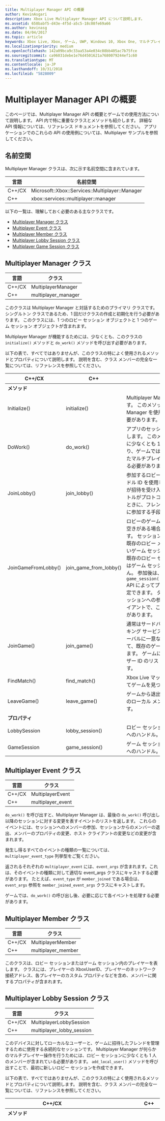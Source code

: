 ```yaml
---
title: Multiplayer Manager API の概要
author: KevinAsgari
description: Xbox Live Multiplayer Manager API について説明します。
ms.assetid: 658babf5-d43e-4f5d-a5c5-18c08fe69a66
ms.author: kevinasg
ms.date: 04/04/2017
ms.topic: article
keywords: Xbox Live, Xbox, ゲーム, UWP, Windows 10, Xbox One, マルチプレイヤー, Multiplayer Manager
ms.localizationpriority: medium
ms.openlocfilehash: 142a09bca9c33aa53a4e034c08bb405ac7b75fce
ms.sourcegitcommit: ca96031debe1e76d4501621a7680079244ef1c60
ms.translationtype: MT
ms.contentlocale: ja-JP
ms.lasthandoff: 10/31/2018
ms.locfileid: "5828009"
---
```

# <a name="multiplayer-manager-api-overview"></a>Multiplayer Manager API の概要

このページでは、Multiplayer Manager API の概要とゲームでの使用方法について説明します。 API 内で特に重要なクラスとメソッドも紹介します。 詳細な API 情報については、リファレンス ドキュメントを参照してください。 アプリケーションでのこれらの API の使用例については、Multiplayer サンプルを参照してください。

## <a name="namespace"></a>名前空間
Multiplayer Manager クラスは、次に示す名前空間に含まれています。

| 言語 | 名前空間 |
| --- | --- |
| C++/CX | Microsoft::Xbox::Services::Multiplayer::Manager |
| C++ | xbox::services::multiplayer::manager |

以下の一覧は、理解しておく必要のある主なクラスです。

* [Multiplayer Manager クラス](#multiplayer-manager-class)
* [Multiplayer Event クラス](#multiplayer-event-class)
* [Multiplayer Member クラス](#multiplayer-member-class)
* [Multiplayer Lobby Session クラス](#multiplayer-lobby-session-class)
* [Multiplayer Game Session クラス](#multiplayer-game-session-class)

## <a name="multiplayer-manager-class-a-namemultiplayer-manager-class"></a>Multiplayer Manager クラス <a name="multiplayer-manager-class">

| 言語 | クラス |
| --- | --- |
| C++/CX | MultiplayerManager |
| C++ | multiplayer_manager |

このクラスは Multiplayer Manager と対話するためのプライマリ クラスです。 シングルトン クラスであるため、1 回だけクラスの作成と初期化を行う必要があります。
このクラスには、1 つのロビー セッション オブジェクトと 1 つのゲーム セッション オブジェクトが含まれます。

Multiplayer Manager が機能するためには、少なくとも、このクラスの `initialize()` メソッドと `do_work()` メソッドを呼び出す必要があります。

以下の表で、すべてではありませんが、このクラスの特によく使用されるメソッドとプロパティについて説明します。 説明を含む、クラス メンバーの完全な一覧については、リファレンスを参照してください。

| C++/CX | C++ | 説明 |
| --- | --- | --- |
| **メソッド** | | |
| Initialize() | initialize() | Multiplayer Manager を初期化します。 このメソッドは Multiplayer Manager を使用する前に呼び出す必要があります。 |
| DoWork() | do_work() | アプリのセッションの表示状態を更新します。 このメソッドはフレームごとに少なくとも 1 回呼び出す必要があり、ゲームでは、メソッドから返されたマルチプレイヤー イベントを処理する必要があります。 |
| JoinLobby() | join_lobby() | 参加するロビーを一意に識別するハンドル ID を使用して、またはユーザーが招待を受け入れることによってタイトルがプロトコルをアクティブ化するときに、フレンドのロビー セッションに参加する手段を提供します。 |
| JoinGameFromLobby() | join_game_from_lobby() | ロビーのゲーム セッションが存在し、空きがある場合は、それに参加します。 セッションが存在しない場合は、既存のロビー メンバーを使用して新しいゲーム セッションを作成します。 既存のロビー セッションのプロパティはゲーム セッションに移行されません。 参加後は、`game_session()::set_synchronized_*` API によってプロパティやホストを設定できます。 タイトルは、ゲーム セッションへの参加を望むすべてのクライアントで、この API を呼び出す必要があります。|
| JoinGame() | join_game() | 通常はサードパーティーのマッチメイキング サービスによって見つかるグローバルに一意なセッション名を指定して、既存のゲーム セッションに参加します。 ゲームに参加させる Xbox ユーザー ID のリストを渡すことができます。|
| FindMatch() | find_match() | Xbox Live マッチメイキングを使用してゲームを見つけ、参加します。 |
| LeaveGame() | leave_game() | ゲームから退出し、メンバーとすべてのローカル メンバーをロビーに返します。 |
| **プロパティ** | | |
| LobbySession | lobby_session() | ロビー セッションを表すオブジェクトへのハンドル。 |
| GameSession |  game_session() | ゲーム セッションを表すオブジェクトへのハンドル。 |

## <a name="multiplayer-event-class-a-namemultiplayer-event-class"></a>Multiplayer Event クラス <a name="multiplayer-event-class">

| 言語 | クラス |
| --- | --- |
| C++/CX | MultiplayerEvent |
| C++ | multiplayer_event |

`do_work()` を呼び出すと、Multiplayer Manager は、最後の `do_work()` 呼び出し以降のセッションに対する変更を表すイベントのリストを返します。 これらのイベントには、セッションへのメンバーの参加、セッションからのメンバーの退出、メンバーのプロパティの変更、ホスト クライアントの変更などの変更が含まれます。

発生し得るすべてのイベントの種類の一覧については、`multiplayer_event_type` 列挙型をご覧ください。

返されるそれぞれの `multiplayer_event` には、`event_args` が含まれます。これは、そのイベントの種類に対して適切な event_args クラスにキャストする必要があります。 たとえば、`event_type` が `member_joined` である場合は、`event_args` 参照を `member_joined_event_args` クラスにキャストします。

ゲームでは、`do_work()` の呼び出し後、必要に応じて各イベントを処理する必要があります。

## <a name="multiplayer-member-class-a-namemultiplayer-member-class"></a>Multiplayer Member クラス <a name="multiplayer-member-class">

| 言語 | クラス |
| --- | --- |
| C++/CX | MultiplayerMember |
| C++ | multiplayer_member |

このクラスは、ロビー セッションまたはゲーム セッション内のプレイヤーを表します。 クラスには、プレイヤーの XboxUserID、プレイヤーのネットワーク接続アドレス、各プレイヤーのカスタム プロパティなどを含め、メンバーに関するプロパティが含まれます。

## <a name="multiplayer-lobby-session-class-a-namemultiplayer-lobby-session-class"></a>Multiplayer Lobby Session クラス <a name="multiplayer-lobby-session-class">

| 言語 | クラス |
| --- | --- |
| C++/CX | MultiplayerLobbySession |
| C++ | multiplayer_lobby_session |

このデバイスに対してローカルなユーザーと、ゲームに招待したフレンドを管理するために使用する永続的なセッションです。 Multiplayer Manager が何らかのマルチプレイヤー操作を行うためには、ロビー セッションに少なくとも 1 人のメンバーが含まれている必要があります。 `add_local_user()` メソッドを呼び出すことで、最初に新しいロビー セッションを作成できます。

以下の表で、すべてではありませんが、このクラスの特によく使用されるメソッドとプロパティについて説明します。 説明を含む、クラス メンバーの完全な一覧については、リファレンスを参照してください。

| C++/CX | C++ | 説明 |
| --- | --- | --- |
| **メソッド** | | |
| AddLocalUser() | add_local_user() | ロビー セッションにローカル ユーザー (ローカル デバイスでサインインしたプレイヤー) を追加します。 これがロビー セッションに追加される最初のメンバーである場合、新しいロビー セッションが作成されます。 |
| RemoveLocalUser() | remove_local_user() | ロビーとゲーム セッションから、指定されたメンバーを削除します。 |
| InviteFriends() | invite_friends() | プレイヤーがフレンド リストからユーザーを選択できる標準の Xbox Live UI を開き、それらのプレイヤーをゲームに招待します。 |
| InviteUsers() | invite_users() | 指定された Xbox Live ユーザーをゲームに招待します。 |
| SetLocalMemberConnectionAddress() | set_local_member_connection_address() | ローカル メンバーのネットワーク アドレスを設定します。 ゲームはこのネットワーク アドレスを使用して、メンバー間のネットワーク通信を確立できます。 |
| SetLocalMemberProperties() | set_local_member_properties() | ローカル メンバーのカスタム プロパティを設定します。 このプロパティは JSON 文字列で保存されます。 |
| DeleteLocalMemberProperties() | delete_local_member_properties() | ローカル メンバーのカスタム プロパティを削除します。 |
| SetProperties() / SetSynchronizedProperties() | set_properties() / set_synchronized_properties() | ロビー セッションのカスタム プロパティを設定します。 このプロパティは JSON 文字列で保存されます。 プロパティがデバイス間で共有され、複数のデバイスによって同時に更新される場合は、同期されるバージョンのメソッドを使用します。 |
| IsHost() | is_host() | 現在のデバイスがロビー ホストとして動作しているかどうかを示します。 |
| SetSynchronizedHost() | set_synchronized_host() | ロビーのホストを設定します。 |
| **プロパティ** | | |
| LocalMembers | local_members() | ローカル デバイスにサインインしているメンバーのコレクション。 |
| Members | members() | ロビー セッション内にいるメンバーのコレクション。 |
| Properties | properties() | ロビー セッションのプロパティのコレクションを表す JSON オブジェクト。 |
| Host | host() | ロビーのホスト メンバー。 |


## <a name="multiplayer-game-session-class-a-namemultiplayer-game-session-class"></a>Multiplayer Game Session クラス <a name="multiplayer-game-session-class">

| 言語 | クラス |
| --- | --- |
| C++/CX | MultiplayerGameSession |
| C++ | multiplayer_game_session |

ゲーム セッションは、実際のゲームプレイのインスタンスに参加している Xbox Live メンバーのグループを表します。 これには、マッチメイキング サービスによってマッチメイキングされたプレイヤーが含まれます。

`lobby_session` のメンバーを含む新しいゲーム セッションを開始する場合は、`multiplayer_manager::join_game_from_lobby()` を呼び出すことができます。 Xbox Live マッチメイキングを使用する場合は、`multiplayer_manager::find_match()` を呼び出すことができます。 サードパーティーのマッチメイキング サービスを使用する場合は、`multiplayer_manager::join_game()` を呼び出すことができます。

以下の表で、すべてではありませんが、このクラスの特によく使用されるメソッドとプロパティについて説明します。 説明を含む、クラス メンバーの完全な一覧については、リファレンスを参照してください。

| C++/CX | C++ | 説明 |
| --- | --- | --- |
| **メソッド** | | |
| SetProperties() / SetSynchronizedProperties() | set_properties() / set_synchronized_properties() | ゲーム セッションのカスタム プロパティを設定します。 このプロパティは JSON 文字列で保存されます。 プロパティがデバイス間で共有され、複数のデバイスによって同時に更新される場合は、同期されるバージョンのメソッドを使用します。 |
| IsHost() | is_host() | 現在のデバイスがゲーム ホストとして動作しているかどうかを示します。 |
| SetSynchronizedHost() | set_synchronized_host() | ゲームのホストを設定します。 |
| **プロパティ** | | |
| Members | members() | ゲーム セッション内にいるメンバーのコレクション。 |
| Properties | properties() | ゲーム セッションのプロパティのコレクションを表す JSON オブジェクト。 |
| Host | host() | ゲームのホスト メンバー。 |
